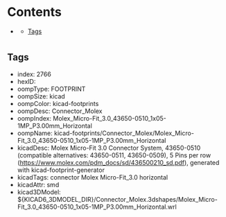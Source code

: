 



Contents
========

* [](#)
	* [Tags](#tags)

# 

## Tags

- index: 2766
- hexID: 
- oompType: FOOTPRINT
- oompSize: kicad
- oompColor: kicad-footprints
- oompDesc: Connector_Molex
- oompIndex: Molex_Micro-Fit_3.0_43650-0510_1x05-1MP_P3.00mm_Horizontal
- oompName: kicad-footprints/Connector_Molex/Molex_Micro-Fit_3.0_43650-0510_1x05-1MP_P3.00mm_Horizontal
- kicadDesc: Molex Micro-Fit 3.0 Connector System, 43650-0510 (compatible alternatives: 43650-0511, 43650-0509), 5 Pins per row (https://www.molex.com/pdm_docs/sd/436500210_sd.pdf), generated with kicad-footprint-generator
- kicadTags: connector Molex Micro-Fit_3.0 horizontal
- kicadAttr: smd
- kicad3DModel: ${KICAD6_3DMODEL_DIR}/Connector_Molex.3dshapes/Molex_Micro-Fit_3.0_43650-0510_1x05-1MP_P3.00mm_Horizontal.wrl
